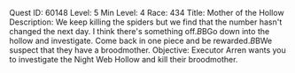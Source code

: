 Quest ID: 60148
Level: 5
Min Level: 4
Race: 434
Title: Mother of the Hollow
Description: We keep killing the spiders but we find that the number hasn't changed the next day. I think there's something off.$B$BGo down into the hollow and investigate. Come back in one piece and be rewarded.$B$BWe suspect that they have a broodmother.
Objective: Executor Arren wants you to investigate the Night Web Hollow and kill their broodmother.
